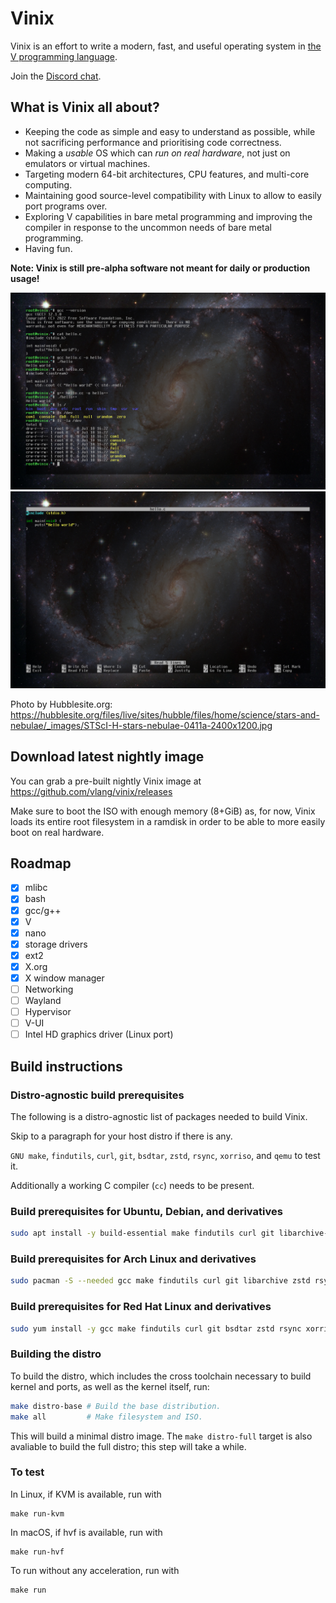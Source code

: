 # Vinix

Vinix is an effort to write a modern, fast, and useful operating system in [the V programming language](https://vlang.io).

Join the [Discord chat](https://discord.gg/S5Nm6ZDU38).

## What is Vinix all about?

- Keeping the code as simple and easy to understand as possible, while not sacrificing
performance and prioritising code correctness.
- Making a *usable* OS which can *run on real hardware*, not just on emulators or
virtual machines.
- Targeting modern 64-bit architectures, CPU features, and multi-core computing.
- Maintaining good source-level compatibility with Linux to allow to easily port programs over.
- Exploring V capabilities in bare metal programming and improving the compiler in response to the uncommon needs of bare metal programming.
- Having fun.

**Note: Vinix is still pre-alpha software not meant for daily or production usage!**

![Screenshot 0](/screenshot0.png?raw=true "Screenshot 0")
![Screenshot 1](/screenshot1.png?raw=true "Screenshot 1")

Photo by Hubblesite.org: https://hubblesite.org/files/live/sites/hubble/files/home/science/stars-and-nebulae/_images/STScI-H-stars-nebulae-0411a-2400x1200.jpg

## Download latest nightly image

You can grab a pre-built nightly Vinix image at https://github.com/vlang/vinix/releases

Make sure to boot the ISO with enough memory (8+GiB) as, for now, Vinix loads its
entire root filesystem in a ramdisk in order to be able to more easily boot
on real hardware.

## Roadmap

- [x] mlibc
- [x] bash
- [x] gcc/g++
- [x] V
- [x] nano
- [x] storage drivers
- [x] ext2
- [x] X.org
- [x] X window manager
- [ ] Networking
- [ ] Wayland 
- [ ] Hypervisor
- [ ] V-UI
- [ ] Intel HD graphics driver (Linux port)
## Build instructions

### Distro-agnostic build prerequisites

The following is a distro-agnostic list of packages needed to build Vinix.

Skip to a paragraph for your host distro if there is any.

`GNU make`, `findutils`, `curl`, `git`, `bsdtar`, `zstd`, `rsync`, `xorriso`, and `qemu`
to test it.

Additionally a working C compiler (`cc`) needs to be present.

### Build prerequisites for Ubuntu, Debian, and derivatives
```bash
sudo apt install -y build-essential make findutils curl git libarchive-tools zstd rsync xorriso qemu-system-x86
```

### Build prerequisites for Arch Linux and derivatives
```bash
sudo pacman -S --needed gcc make findutils curl git libarchive zstd rsync xorriso qemu
```

### Build prerequisites for Red Hat Linux and derivatives
```bash
sudo yum install -y gcc make findutils curl git bsdtar zstd rsync xorriso qemu
```

### Building the distro

To build the distro, which includes the cross toolchain necessary
to build kernel and ports, as well as the kernel itself, run:

```bash
make distro-base # Build the base distribution.
make all         # Make filesystem and ISO.
```

This will build a minimal distro image. The `make distro-full` target
is also avaliable to build the full distro; this step will take a while.

### To test

In Linux, if KVM is available, run with

```
make run-kvm
```

In macOS, if hvf is available, run with

```
make run-hvf
```

To run without any acceleration, run with

```
make run
```
